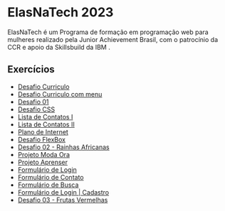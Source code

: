 
# ElasNaTech 2023

ElasNaTech é um Programa de formação em programação web para mulheres realizado pela Junior Achievement Brasil, com o patrocínio da CCR e apoio da Skillsbuild da IBM .

## Exercícios
<ul>
    <li><a href="https://maytearaujo.github.io/elasnatech/CursoWebFundamentos/desafioCurriculo/desafioCurriculo.html" target="_blank">Desafio Curriculo</a></li>
    <li><a href="https://maytearaujo.github.io/elasnatech/CursoWebFundamentos/desafioCurriculo/desafioCurriculo_menu.html" target="_blank">Desafio Curriculo com menu</a></li>
    <li><a href="https://maytearaujo.github.io/elasnatech/CursoWebFundamentos/desafioGil/desafio01/desafio01.html" target="_blank">Desafio 01</a></li>
    <li><a href="https://maytearaujo.github.io/elasnatech/CursoWebFundamentos/ProjetoCSS-inicio" target="_blank">Desafio CSS</a></li>
    <li><a href="https://maytearaujo.github.io/elasnatech/CursoWebFundamentos/projeto_contatos" target="_blank">Lista de Contatos I</a></li>
    <li><a href="https://maytearaujo.github.io/elasnatech/CursoWebFundamentos/projeto_contatos_II" target="_blank">Lista de Contatos II</a></li>
    <li><a href="https://maytearaujo.github.io/elasnatech/CursoWebFundamentos/projeto-price-cards" target="_blank">Plano de Internet</a></li>    
    <li><a href="https://maytearaujo.github.io/elasnatech/CursoWebFundamentos/ProjetoCSS-flexbox-desafio" target="_blank">Desafio FlexBox</a></li> 
    <li><a href="https://maytearaujo.github.io/elasnatech/CursoWebFundamentos/desafioGil/desafio02" target="_blank">Desafio 02 - Rainhas Africanas</a></li>   
    <li><a href="https://maytearaujo.github.io/elasnatech/CursoWebFundamentos/projetoModaOra" target="_blank">Projeto Moda Ora</a></li>   
    <li><a href="https://maytearaujo.github.io/elasnatech/CursoWebFundamentos/ProjetoAprenser" target="_blank">Projeto Aprenser</a></li>   
    <li><a href="https://maytearaujo.github.io/elasnatech/CursoWebFundamentos/Formulario/login.html" target="_blank">Formulário de Login</a></li>   
    <li><a href="https://maytearaujo.github.io/elasnatech/CursoWebFundamentos/Formulario/contato.html" target="_blank">Formulário de Contato</a></li>   
    <li><a href="https://maytearaujo.github.io/elasnatech/CursoWebFundamentos/Formulario/busca.html" target="_blank">Formulário de Busca </a></li>   
    <li><a href="https://maytearaujo.github.io/elasnatech/CursoWebFundamentos/Formulario/login_cadastro" target="_blank">Formulário de Login | Cadastro </a></li>   
    <li><a href="https://maytearaujo.github.io/elasnatech/CursoWebFundamentos/desafioGil/desafio03" target="_blank">Desafio 03 - Frutas Vermelhas</a></li>   
</ul>
